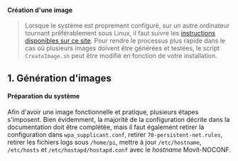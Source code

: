 #### Création d'une image
>Lorsque le système est proprement configuré, sur un autre ordinateur tournant préférablement sous Linux, il faut suivre les [instructions disponibles sur ce site](https://medium.com/platformer-blog/creating-a-custom-raspbian-os-image-for-production-3fcb43ff3630). Pour rendre le processus plus rapide dans le cas où plusieurs images doivent être générées et testées, le script `CreateImage.sh` peut être modifié en fonction de votre installation.

## 1. Génération d'images
#### Préparation du système
Afin d'avoir une image fonctionnelle et pratique, plusieurs étapes s'imposent. Bien évidemment, la majorité de la configuration décrite dans la documentation doit être complétée, mais il faut également retirer la configuration dans `wpa_supplicant.conf`, retirer `70-persistent-net.rules`, retirer les fichiers logs sous `/home/pi`, mettre à jour `/etc/hostname`, `/etc/hosts` et `/etc/hostapd/hostapd.conf` avec le _hostname_ Movit-NOCONF.
